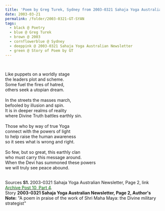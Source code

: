 ```yaml
---
title: 'Poem by Greg Turek, Sydney from 2003-0321 Sahaja Yoga Australian Newsletter, Page 2'
date: 2003-03-21
permalink: /folder/2003-0321-GT-SYAN
tags:
  - black @ Poetry
  - blue @ Greg Turek
  - brown @ 2003
  - cornflowerblue @ Sydney
  - deeppink @ 2003-0321 Sahaja Yoga Australian Newsletter
  - green @ Story of Poem by GT
---
```


<br>

<p>
Like puppets on a worldly stage<br>
the leaders plot and scheme.<br>
Some fuel the fires of hatred,<br>
others seek a utopian dream.<br>
<br>
In the streets the masses march,<br>
befooled by illusion and spin.<br>
It is in deeper realms of reality<br>
where Divine Truth battles earthly sin.<br>
<br>
Those who by way of true Yoga<br>
connect with the powers of light<br>
to help raise the human awareness<br>
so it sees what is wrong and right.<br>
<br>
So few, but so great, this earthly clan<br>
who must carry this message around.<br>
When the Devi has summoned these powers<br>
we will truly see peace abound.<br>
</p>

<br>

<wave-list>
<list-title color="DarkSeaGreen" width="40">Sources</list-title>
  <list-item color="BlanchedAlmond"  width="280"><b>S1. </b> 2003-0321 Sahaja Yoga Australian Newsletter, Page 2, link <a href="https://seven-teams.github.io/archives/2023/0727"><font color="DarkGreen">Archive Post 10, Part 4</font></a>.</list-item>
</wave-list>

<br>

<wave-list>
<list-title color="DarkSeaGreen" width="25">Story</list-title>
  <list-item color="BlanchedAlmond"  width="280"><b>2003-0321 Sahaja Yoga Australian Newsletter, Page 2, Author's Note:</b> "A poem in praise of the work of Shri Maha Maya: the Divine military strategist"</list-item>
</wave-list>